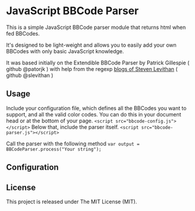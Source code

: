 JavaScript BBCode Parser
========================

This is a simple JavaScript BBCode parser module that returns html when fed BBCodes.

It's designed to be light-weight and allows you to easily add your own BBCodes with only basic JavaScript knowledge.

It was based initially on the Extendible BBCode Parser by Patrick Gillespie ( github @patorjk )
with help from the regexp [blogs of Steven Levithan](http://blog.stevenlevithan.com/) ( github @slevithan )


Usage
-----
Include your configuration file, which defines all the BBCodes you want to support, and all the valid color codes.
You can do this in your document head or at the bottom of your page.
`<script src="bbcode-config.js"></script>`
Below that, include the parser itself.
`<script src="bbcode-parser.js"></script>`

Call the parser with the following method
`var output = BBCodeParser.process("Your string");`


Configuration
-------------


License
-------
This project is released under The MIT License (MIT).
